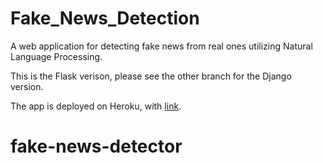 # Fake_News_Detection
A web application for detecting fake news from real ones utilizing Natural Language Processing.

This is the Flask verison, please see the other branch for the Django version.

The app is deployed on Heroku, with [link]().  
# fake-news-detector
